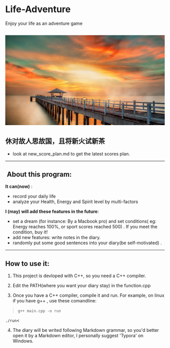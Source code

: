 # Life-Adventure

Enjoy your life as an adventure game


![background](https://raw.githubusercontent.com/anothersnoopy/Markdown_photos/master/1.jpg)
-----


## 休对故人思故国，且将新火试新茶

+ look at new_score_plan.md to get the latest scores plan.

-----


##  About this program:

**It can(now)** :
+ record your daily life
+ analyze your Health, Energy and Spirit level by multi-factors

**I  (may) will add these features in the future**: 
+ set a dream (for instance: By a Macbook pro) and set conditions( eg: Energy reaches 100%, or sport scores reached 500) . If you meet the condition, buy it!
+ add new features: write notes in the diary.
+ randomly put some good sentences into your diary(be self-motivated) .

----


## How to use it:
1. This project is devloped with C++, so you need a C++ compiler.

2. Edit the PATH(where you want your diary stay) in the function.cpp 

3. Once you have a C++ compiler, compile it and run. For example, on linux if you have g++ , use these comandline:

>`g++ main.cpp -o run`

`./run`<

4. The diary will be writed following Markdown grammar, so you'd better open it by a Markdown editor, I personally suggest 'Typora' on Windows. 
